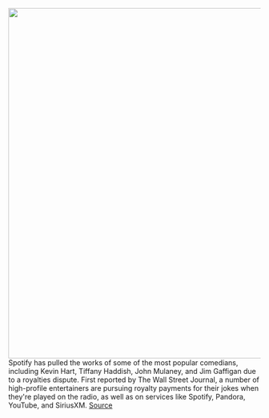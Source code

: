 <img src='https://cdn.vox-cdn.com/thumbor/vdo9ILMYwFT3iDzNN1gXu-MlNYo=/0x0:2040x1360/1200x800/filters:focal(857x517:1183x843)/cdn.vox-cdn.com/uploads/chorus_image/image/70228947/acastro_180213_1777_0005.0.jpg' width='700px' /><br/>
Spotify has pulled the works of some of the most popular comedians, including Kevin Hart, Tiffany Haddish, John Mulaney, and Jim Gaffigan due to a royalties dispute. First reported by The Wall Street Journal, a number of high-profile entertainers are pursuing royalty payments for their jokes when they're played on the radio, as well as on services like Spotify, Pandora, YouTube, and SiriusXM.
<a href='https://www.theverge.com/2021/12/4/22817537/spotify-comedians-royalties-dispute'> Source <a/>